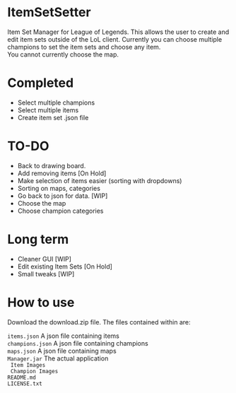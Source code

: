 # ItemSetSetter
Item Set Manager for League of Legends. This allows the user to create and edit item sets outside of the LoL client.
Currently you can choose multiple champions to set the item sets and choose any item.  
You cannot currently choose the map.

# Completed
* Select multiple champions
* Select multiple items
* Create item set .json file

# TO-DO
* Back to drawing board.
* Add removing items [On Hold]
* Make selection of items easier (sorting with dropdowns)
* Sorting on maps, categories
* Go back to json for data. [WIP]
* Choose the map
* Choose champion categories

# Long term
* Cleaner GUI [WIP]
* Edit existing Item Sets [On Hold]
* Small tweaks [WIP]

# How to use
Download the download.zip file. The files contained within are:  

`items.json` A json file containing items  
`champions.json` A json file containing champions  
`maps.json` A json file containing maps  
`Manager.jar` The actual application  
` Item Images`  
` Champion Images`  
`README.md`  
`LICENSE.txt`  


